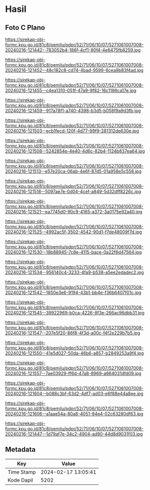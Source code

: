 # Hasil

## Foto C Plano

https://sirekap-obj-formc.kpu.go.id/81c8/pemilu/pdpr/52/71/06/10/07/5271061007008-20240216-121442--783052b4-186f-4cf1-80f4-4e6475fb8259.jpg

https://sirekap-obj-formc.kpu.go.id/81c8/pemilu/pdpr/52/71/06/10/07/5271061007008-20240216-121452--48c182c8-cd74-4bad-9599-6cea9b83f4ad.jpg

https://sirekap-obj-formc.kpu.go.id/81c8/pemilu/pdpr/52/71/06/10/07/5271061007008-20240216-121455--c4ea1310-051f-47a9-9f82-16c1186ca17e.jpg

https://sirekap-obj-formc.kpu.go.id/81c8/pemilu/pdpr/52/71/06/10/07/5271061007008-20240216-121459--917a78f1-a740-4398-b3d5-b058f9a9d3fb.jpg

https://sirekap-obj-formc.kpu.go.id/81c8/pemilu/pdpr/52/71/06/10/07/5271061007008-20240216-121503--ecb1fecd-120f-4d77-99f9-281312de630e.jpg

https://sirekap-obj-formc.kpu.go.id/81c8/pemilu/pdpr/52/71/06/10/07/5271061007008-20240216-121508--5242854e-4e40-4d6c-82b4-1124b837ea64.jpg

https://sirekap-obj-formc.kpu.go.id/81c8/pemilu/pdpr/52/71/06/10/07/5271061007008-20240216-121513--e57e20ca-06ab-4e6f-87d5-01a958e5c558.jpg

https://sirekap-obj-formc.kpu.go.id/81c8/pemilu/pdpr/52/71/06/10/07/5271061007008-20240216-121518--5097ae7e-0d04-4cef-a849-5d32dff8226c.jpg

https://sirekap-obj-formc.kpu.go.id/81c8/pemilu/pdpr/52/71/06/10/07/5271061007008-20240216-121521--ea7745d0-90c9-4165-a372-3a0175e92a40.jpg

https://sirekap-obj-formc.kpu.go.id/81c8/pemilu/pdpr/52/71/06/10/07/5271061007008-20240216-121525--4992ac5f-3502-4542-90d1-f7de48009f7d.jpg

https://sirekap-obj-formc.kpu.go.id/81c8/pemilu/pdpr/52/71/06/10/07/5271061007008-20240216-121530--18b88945-7c8e-4115-bace-0a22f6d47564.jpg

https://sirekap-obj-formc.kpu.go.id/81c8/pemilu/pdpr/52/71/06/10/07/5271061007008-20240216-121534--956140c4-3233-4fa9-b538-a5ee2edadec2.jpg

https://sirekap-obj-formc.kpu.go.id/81c8/pemilu/pdpr/52/71/06/10/07/5271061007008-20240216-121542--1850e3e6-9194-43b1-bb4e-f36b6407f01c.jpg

https://sirekap-obj-formc.kpu.go.id/81c8/pemilu/pdpr/52/71/06/10/07/5271061007008-20240216-121545--39922969-b0ca-4226-8f3e-266ac96dbb31.jpg

https://sirekap-obj-formc.kpu.go.id/81c8/pemilu/pdpr/52/71/06/10/07/5271061007008-20240216-121547--207e5f20-86f8-4f3d-a00c-f4f2e229b7b5.jpg

https://sirekap-obj-formc.kpu.go.id/81c8/pemilu/pdpr/52/71/06/10/07/5271061007008-20240216-121550--41e5d027-50da-46b6-a857-b2849253a9f4.jpg

https://sirekap-obj-formc.kpu.go.id/81c8/pemilu/pdpr/52/71/06/10/07/5271061007008-20240216-121557--7ae03929-ff6d-47a8-8969-a664031dfd09.jpg

https://sirekap-obj-formc.kpu.go.id/81c8/pemilu/pdpr/52/71/06/10/07/5271061007008-20240216-121604--b088c3bf-63d2-4df7-ad03-e6f88e44a8ee.jpg

https://sirekap-obj-formc.kpu.go.id/81c8/pemilu/pdpr/52/71/06/10/07/5271061007008-20240216-121606--a1aae54a-80a8-4051-94e4-02c63280df63.jpg

https://sirekap-obj-formc.kpu.go.id/81c8/pemilu/pdpr/52/71/06/10/07/5271061007008-20240216-121447--1d79af7e-34c2-4904-ad90-44d8d9031f03.jpg


## Metadata

| Key        | Value               |
| ---------- | ------------------- |
| Time Stamp | 2024-02-17 13:05:41 |
| Kode Dapil | 5202                |



